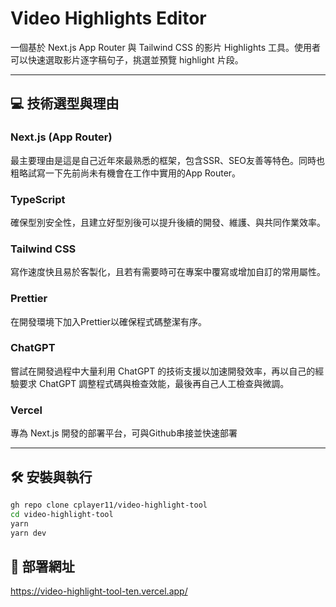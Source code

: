 # Video Highlights Editor

一個基於 Next.js App Router 與 Tailwind CSS 的影片 Highlights 工具。使用者可以快速選取影片逐字稿句子，挑選並預覽 highlight 片段。

---

## 💻 技術選型與理由

### Next.js (App Router)

最主要理由是這是自己近年來最熟悉的框架，包含SSR、SEO友善等特色。同時也粗略試寫一下先前尚未有機會在工作中實用的App Router。

### TypeScript

確保型別安全性，且建立好型別後可以提升後續的開發、維護、與共同作業效率。

### Tailwind CSS

寫作速度快且易於客製化，且若有需要時可在專案中覆寫或增加自訂的常用屬性。

### Prettier

在開發環境下加入Prettier以確保程式碼整潔有序。

### ChatGPT

嘗試在開發過程中大量利用 ChatGPT 的技術支援以加速開發效率，再以自己的經驗要求 ChatGPT 調整程式碼與檢查效能，最後再自己人工檢查與微調。

### Vercel

專為 Next.js 開發的部署平台，可與Github串接並快速部署

---

## 🛠 安裝與執行

```bash
gh repo clone cplayer11/video-highlight-tool
cd video-highlight-tool
yarn
yarn dev
```

## 🚀 部署網址

https://video-highlight-tool-ten.vercel.app/

